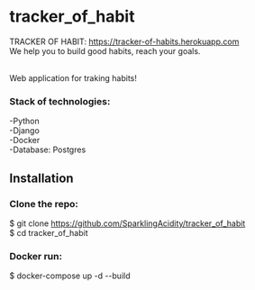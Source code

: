 # tracker_of_habit
TRACKER OF HABIT: https://tracker-of-habits.herokuapp.com <br>
We help you to build good habits, reach your goals. <br><br>

Web application for traking habits!

### Stack of technologies:<br>
-Python <br>
-Django<br>
-Docker <br>
-Database: Postgres <br>

## Installation
### Clone the repo:<br>

$ git clone https://github.com/SparklingAcidity/tracker_of_habit <br>
$ cd tracker_of_habit <br>

### Docker run:
$ docker-compose up -d --build<br>

